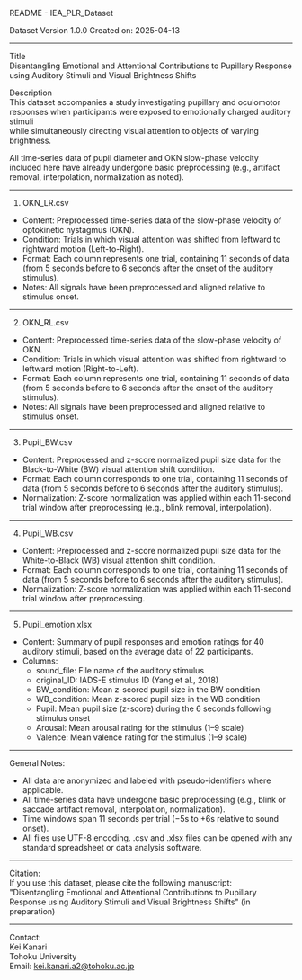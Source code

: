 README - IEA_PLR_Dataset

Dataset Version 1.0.0 
Created on: 2025-04-13

---

Title  
Disentangling Emotional and Attentional Contributions to Pupillary Response using Auditory Stimuli and Visual Brightness Shifts

Description  
This dataset accompanies a study investigating pupillary and oculomotor responses when participants were exposed to emotionally charged auditory stimuli  
while simultaneously directing visual attention to objects of varying brightness.

All time-series data of pupil diameter and OKN slow-phase velocity included here have already undergone basic preprocessing (e.g., artifact removal, interpolation, normalization as noted).

---

1. OKN_LR.csv  
- Content: Preprocessed time-series data of the slow-phase velocity of optokinetic nystagmus (OKN).  
- Condition: Trials in which visual attention was shifted from leftward to rightward motion (Left-to-Right).  
- Format: Each column represents one trial, containing 11 seconds of data (from 5 seconds before to 6 seconds after the onset of the auditory stimulus).  
- Notes: All signals have been preprocessed and aligned relative to stimulus onset.

---

2. OKN_RL.csv  
- Content: Preprocessed time-series data of the slow-phase velocity of OKN.  
- Condition: Trials in which visual attention was shifted from rightward to leftward motion (Right-to-Left).  
- Format: Each column represents one trial, containing 11 seconds of data (from 5 seconds before to 6 seconds after the onset of the auditory stimulus).  
- Notes: All signals have been preprocessed and aligned relative to stimulus onset.

---

3. Pupil_BW.csv  
- Content: Preprocessed and z-score normalized pupil size data for the Black-to-White (BW) visual attention shift condition.  
- Format: Each column corresponds to one trial, containing 11 seconds of data (from 5 seconds before to 6 seconds after the auditory stimulus).  
- Normalization: Z-score normalization was applied within each 11-second trial window after preprocessing (e.g., blink removal, interpolation).

---

4. Pupil_WB.csv  
- Content: Preprocessed and z-score normalized pupil size data for the White-to-Black (WB) visual attention shift condition.  
- Format: Each column corresponds to one trial, containing 11 seconds of data (from 5 seconds before to 6 seconds after the auditory stimulus).  
- Normalization: Z-score normalization was applied within each 11-second trial window after preprocessing.

---

5. Pupil_emotion.xlsx  
- Content: Summary of pupil responses and emotion ratings for 40 auditory stimuli, based on the average data of 22 participants.  
- Columns:
  - sound_file: File name of the auditory stimulus  
  - original_ID: IADS-E stimulus ID (Yang et al., 2018)  
  - BW_condition: Mean z-scored pupil size in the BW condition  
  - WB_condition: Mean z-scored pupil size in the WB condition  
  - Pupil: Mean pupil size (z-score) during the 6 seconds following stimulus onset  
  - Arousal: Mean arousal rating for the stimulus (1–9 scale)  
  - Valence: Mean valence rating for the stimulus (1–9 scale)

---

General Notes:  
- All data are anonymized and labeled with pseudo-identifiers where applicable.  
- All time-series data have undergone basic preprocessing (e.g., blink or saccade artifact removal, interpolation, normalization).  
- Time windows span 11 seconds per trial (−5s to +6s relative to sound onset).  
- All files use UTF-8 encoding. .csv and .xlsx files can be opened with any standard spreadsheet or data analysis software.

---

Citation:  
If you use this dataset, please cite the following manuscript:  
"Disentangling Emotional and Attentional Contributions to Pupillary Response using Auditory Stimuli and Visual Brightness Shifts" (in preparation)

---

Contact:  
Kei Kanari  
Tohoku University  
Email: kei.kanari.a2@tohoku.ac.jp
